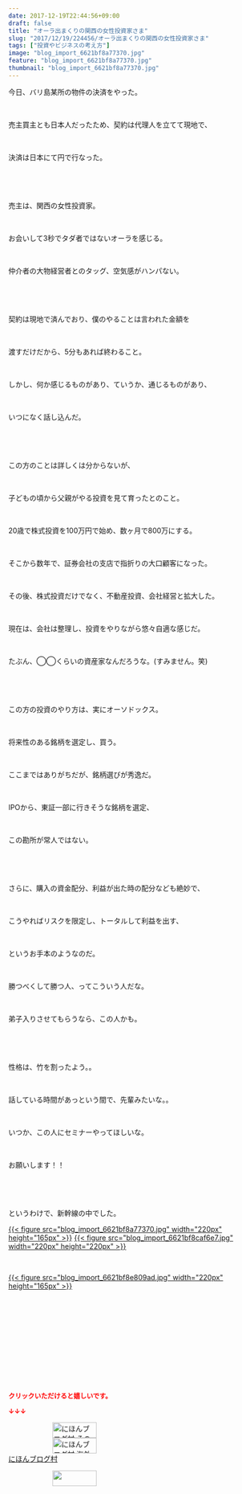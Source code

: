 ```yaml
---
date: 2017-12-19T22:44:56+09:00
draft: false
title: "オーラ出まくりの関西の女性投資家さま"
slug: "2017/12/19/224456/オーラ出まくりの関西の女性投資家さま"
tags: ["投資やビジネスの考え方"]
image: "blog_import_6621bf8a77370.jpg"
feature: "blog_import_6621bf8a77370.jpg"
thumbnail: "blog_import_6621bf8a77370.jpg"
---
```

<p>今日、バリ島某所の物件の決済をやった。</p><p> </p><p>売主買主とも日本人だったため、契約は代理人を立てて現地で、</p><p> </p><p>決済は日本にて円で行なった。</p><p> </p><p> </p><p>売主は、関西の女性投資家。</p><p> </p><p>お会いして3秒でタダ者ではないオーラを感じる。</p><p> </p><p>仲介者の大物経営者とのタッグ、空気感がハンパない。</p><p> </p><p> </p><p>契約は現地で済んでおり、僕のやることは言われた金額を</p><p> </p><p>渡すだけだから、5分もあれば終わること。</p><p> </p><p>しかし、何か感じるものがあり、ていうか、通じるものがあり、</p><p> </p><p>いつになく話し込んだ。</p><p> </p><p> </p><p>この方のことは詳しくは分からないが、</p><p> </p><p>子どもの頃から父親がやる投資を見て育ったとのこと。</p><p> </p><p>20歳で株式投資を100万円で始め、数ヶ月で800万にする。</p><p> </p><p>そこから数年で、証券会社の支店で指折りの大口顧客になった。</p><p> </p><p>その後、株式投資だけでなく、不動産投資、会社経営と拡大した。</p><p> </p><p>現在は、会社は整理し、投資をやりながら悠々自適な感じだ。</p><p> </p><p>たぶん、◯◯くらいの資産家なんだろうな。(すみません。笑)</p><p> </p><p> </p><p>この方の投資のやり方は、実にオーソドックス。</p><p> </p><p>将来性のある銘柄を選定し、買う。</p><p> </p><p>ここまではありがちだが、銘柄選びが秀逸だ。</p><p> </p><p>IPOから、東証一部に行きそうな銘柄を選定、</p><p> </p><p>この勘所が常人ではない。</p><p> </p><p> </p><p>さらに、購入の資金配分、利益が出た時の配分なども絶妙で、</p><p> </p><p>こうやればリスクを限定し、トータルして利益を出す、</p><p> </p><p>というお手本のようなのだ。</p><p> </p><p>勝つべくして勝つ人、ってこういう人だな。</p><p> </p><p>弟子入りさせてもらうなら、この人かも。</p><p> </p><p> </p><p>性格は、竹を割ったよう。。</p><p> </p><p>話している時間があっという間で、先輩みたいな。。</p><p> </p><p>いつか、この人にセミナーやってほしいな。</p><p> </p><p>お願いします！！</p><p> </p><p> </p><p>というわけで、新幹線の中でした。</p><p><a href="blog_import_6621bf8a77370.jpg">{{< figure src="blog_import_6621bf8a77370.jpg" width="220px" height="165px" >}}</a> <a href="blog_import_6621bf8caf6e7.jpg">{{< figure src="blog_import_6621bf8caf6e7.jpg" width="220px" height="220px" >}}</a></p><p> </p><p><a href="blog_import_6621bf8e809ad.jpg">{{< figure src="blog_import_6621bf8e809ad.jpg" width="220px" height="165px" >}}</a></p><p> </p><p> </p><p> </p><p> </p><p> </p><p> </p><p><font color="#ff0000" size="2"><strong>クリックいただけると嬉しいです。</strong></font></p><p><font color="#ff0000" size="2"><strong>↓↓↓</strong></font></p><p><a href="ranking.html?p_cid=01260127" id="&amp;blogmura_banner" target="_blank"><img alt="にほんブログ村 その他生活ブログ 不動産投資へ" border="0" height="31" src="data:image/svg+xml;charset=utf-8,%3Csvg%20xmlns%3D%22http%3A%2F%2Fwww.w3.org%2F2000%2Fsvg%22%20title%3D%22Placeholder%20for%20Images%22%20role%3D%22presentation%22%20viewBox%3D%220%200%2088%2031%22%20%2F%3E" width="88" data-src="https://img-proxy.blog-video.jp/images?url=http%3A%2F%2Flife.blogmura.com%2Fhudousantoushi%2Fimg%2Fhudousantoushi88_31.gif" style="aspect-ratio: auto 88 / 31;"/><noscript><img alt="にほんブログ村 その他生活ブログ 不動産投資へ" border="0" height="31" src="https://img-proxy.blog-video.jp/images?url=http%3A%2F%2Flife.blogmura.com%2Fhudousantoushi%2Fimg%2Fhudousantoushi88_31.gif" width="88"></noscript></a><br/><a href="ranking.html?p_cid=01260127" target="_blank"><img alt="にほんブログ村 海外生活ブログ バリ島情報へ" border="0" height="31" src="data:image/svg+xml;charset=utf-8,%3Csvg%20xmlns%3D%22http%3A%2F%2Fwww.w3.org%2F2000%2Fsvg%22%20title%3D%22Placeholder%20for%20Images%22%20role%3D%22presentation%22%20viewBox%3D%220%200%2088%2031%22%20%2F%3E" width="88" data-src="https://img-proxy.blog-video.jp/images?url=http%3A%2F%2Foverseas.blogmura.com%2Fbali%2Fimg%2Fbali88_31.gif" style="aspect-ratio: auto 88 / 31;"/><noscript><img alt="にほんブログ村 海外生活ブログ バリ島情報へ" border="0" height="31" src="https://img-proxy.blog-video.jp/images?url=http%3A%2F%2Foverseas.blogmura.com%2Fbali%2Fimg%2Fbali88_31.gif" width="88"></noscript></a><br/><a href="ranking.html?p_cid=01260127" target="_blank">にほんブログ村</a></p><p><a href="link.php?1804582" title="人気ブログランキングへ"><img border="0" height="31" src="data:image/svg+xml;charset=utf-8,%3Csvg%20xmlns%3D%22http%3A%2F%2Fwww.w3.org%2F2000%2Fsvg%22%20title%3D%22Placeholder%20for%20Images%22%20role%3D%22presentation%22%20viewBox%3D%220%200%2088%2031%22%20%2F%3E" width="88" data-src="https://blog.with2.net/img/banner/banner_22.gif" style="aspect-ratio: auto 88 / 31;"/><noscript><img border="0" height="31" src="https://blog.with2.net/img/banner/banner_22.gif" width="88"></noscript></a></p>

